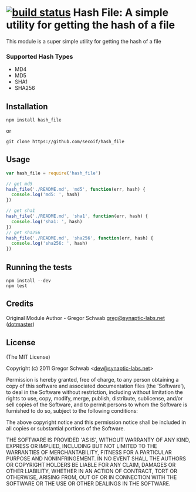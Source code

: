 [![build status](https://secure.travis-ci.org/timoxley/hash_file.png)](http://travis-ci.org/timoxley/hash_file)
Hash File: A simple utility for getting the hash of a file
============================================

This module is a super simple utility for getting the hash of a file 

### Supported Hash Types

* MD4
* MD5
* SHA1
* SHA256

## Installation
```
npm install hash_file
```

or

```
git clone https://github.com/secoif/hash_file
```

## Usage 

```javascript
var hash_file = require('hash_file')

// get md5
hash_file('./README.md', 'md5', function(err, hash) {
  console.log('md5: ', hash)
})

// get sha1 
hash_file('./README.md', 'sha1', function(err, hash) {
  console.log('sha1: ', hash)
})
// get sha256 
hash_file('./README.md', 'sha256', function(err, hash) {
  console.log('sha256: ', hash)
})
```

## Running the tests

```shell
npm install --dev
npm test
```

## Credits

Original Module Author - Gregor Schwab greg@synaptic-labs.net ([dotmaster](http://github.com/dotmaster))

## License 

(The MIT License)

Copyright (c) 2011 Gregor Schwab &lt;dev@synaptic-labs.net&gt;

Permission is hereby granted, free of charge, to any person obtaining
a copy of this software and associated documentation files (the
'Software'), to deal in the Software without restriction, including
without limitation the rights to use, copy, modify, merge, publish,
distribute, sublicense, and/or sell copies of the Software, and to
permit persons to whom the Software is furnished to do so, subject to
the following conditions:

The above copyright notice and this permission notice shall be
included in all copies or substantial portions of the Software.

THE SOFTWARE IS PROVIDED 'AS IS', WITHOUT WARRANTY OF ANY KIND,
EXPRESS OR IMPLIED, INCLUDING BUT NOT LIMITED TO THE WARRANTIES OF
MERCHANTABILITY, FITNESS FOR A PARTICULAR PURPOSE AND NONINFRINGEMENT.
IN NO EVENT SHALL THE AUTHORS OR COPYRIGHT HOLDERS BE LIABLE FOR ANY
CLAIM, DAMAGES OR OTHER LIABILITY, WHETHER IN AN ACTION OF CONTRACT,
TORT OR OTHERWISE, ARISING FROM, OUT OF OR IN CONNECTION WITH THE
SOFTWARE OR THE USE OR OTHER DEALINGS IN THE SOFTWARE.
